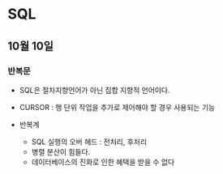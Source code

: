 # SQL

## 10월 10일

### 반복문

* SQL은 절차지향언어가 아닌 집합 지향적 언어이다.
* CURSOR : 행 단위 작업을 추가로 제어해야 할 경우 사용되는 기능

* 반복계
  * SQL 실행의 오버 헤드 : 전처리, 후처리
  * 병렬 분산이 힘들다.
  * 데이터베이스의 진화로 인한 혜택을 받을 수 없다